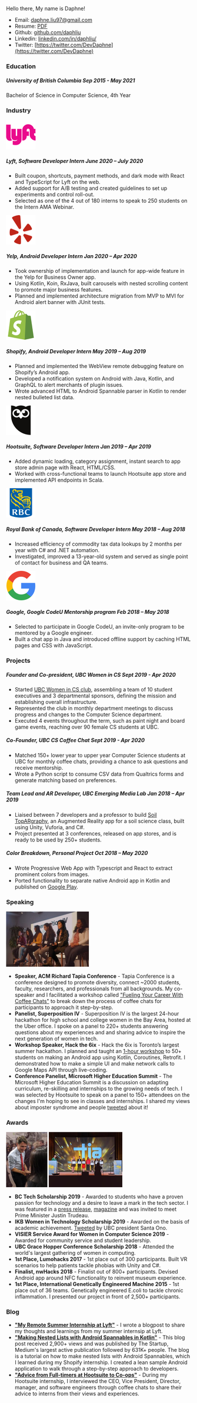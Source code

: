 Hello there, My name is Daphne! 

- Email: [daphne.liu97@gmail.com](mailto:daphne.liu97@gmail.com)
- Resume: [PDF](resume.pdf)
- Github: [github.com/daphliu](https://github.com/daphliu)
- Linkedin: [linkedin.com/in/daphliu/](https://www.linkedin.com/in/daphliu/)
- Twitter: [https://twitter.com/DevDaphne](https://twitter.com/DevDaphne)

### Education

##### University of British Columbia _Sep 2015 - May 2021_
Bachelor of Science in Computer Science, 4th Year

### Industry

<div class="industry-item">
  <img class="industry-logo" src="assets/logos/lyft.svg" alt="" width="80" height="80">
  <div class="industry-info">
    <h5>Lyft, Software Developer Intern <em>June 2020 – July 2020</em></h5>
    <ul>
      <li>Built coupon, shortcuts, payment methods, and dark mode with React and TypeScript for Lyft on the web.</li>
      <li>Added support for A/B testing and created guidelines to set up experiments and control roll-out.</li>
      <li>Selected as one of the 4 out of 180 interns to speak to 250 students on the Intern AMA Webinar.</li>
    </ul>
  </div>
</div>

<div class="industry-item">
  <img class="industry-logo" src="assets/logos/yelp.svg" alt="" width="80" height="80">
  <div class="industry-info">
    <h5>Yelp, Android Developer Intern <em>Jan 2020 – Apr 2020</em></h5>
    <ul>
      <li>Took ownership of implementation and launch for app-wide feature in the Yelp for Business Owner app.</li>
      <li>Using Kotlin, Koin, RxJava, built carousels with nested scrolling content to promote major business features.</li>
      <li>Planned and implemented architecture migration from MVP to MVI for Android alert banner with JUnit tests.</li>
    </ul>
  </div>
</div>

<div class="industry-item">
  <img class="industry-logo" src="assets/logos/shopify.svg" alt="" width="80" height="80">
  <div class="industry-info">
    <h5>Shopify, Android Developer Intern <em>May 2019 – Aug 2019</em></h5>
    <ul>
      <li>Planned and implemented the WebView remote debugging feature on Shopify’s Android app.</li>
      <li>Developed a notification system on Android with Java, Kotlin, and GraphQL to alert merchants of plugin issues.</li>
      <li>Wrote advanced HTML to Android Spannable parser in Kotlin to render nested bulleted list data.</li>
    </ul>
  </div>
</div>

<div class="industry-item">
  <img class="industry-logo" src="assets/logos/hootsuite.svg" alt="" width="80" height="80">
  <div class="industry-info">
    <h5>Hootsuite, Software Developer Intern <em>Jan 2019 – Apr 2019</em></h5>
    <ul>
      <li>Added dynamic loading, category assignment, instant search to app store admin page with React, HTML/CSS.</li>
      <li>Worked with cross-functional teams to launch Hootsuite app store and implemented API endpoints in Scala.</li>
    </ul>
  </div>
</div>

<div class="industry-item">
  <img class="industry-logo" src="assets/logos/rbc.svg" alt="" width="80" height="80">
  <div class="industry-info">
    <h5>Royal Bank of Canada, Software Developer Intern <em>May 2018 – Aug 2018</em></h5>
    <ul>
      <li>Increased efficiency of commodity tax data lookups by 2 months per year with C# and .NET automation.</li>
      <li>Investigated, improved a 13-year-old system and served as single point of contact for business and QA teams.</li>
    </ul>
  </div>
</div>

<div class="industry-item">
  <img class="industry-logo" src="assets/logos/google.svg" alt="" width="80" height="80">
  <div class="industry-info">
    <h5>Google, Google CodeU Mentorship program <em>Feb 2018 – May 2018</em></h5>
    <ul>
      <li>Selected to participate in Google CodeU, an invite-only program to be mentored by a Google engineer.</li>
      <li>Built a chat app in Java and introduced offline support by caching HTML pages and CSS with JavaScript.</li>
    </ul>
  </div>
</div>

### Projects

##### Founder and Co-president, UBC Women in CS _Sept 2019 - Apr 2020_

- Started [UBC Women in CS club](http://ubcwics.com/), assembling a team of 10 student executives and 3 departmental sponsors, defining the mission and establishing overall infrastructure.
- Represented the club in monthly department meetings to discuss progress and changes to the Computer Science department.
- Executed 4 events throughout the term, such as paint night and board game events, reaching over 90 female CS students at UBC.

##### Co-Founder, UBC CS Coffee Chat _Sept 2019 - Apr 2020_

- Matched 150+ lower year to upper year Computer Science students at UBC for monthly coffee chats, providing a chance to ask questions and receive mentorship.
- Wrote a Python script to consume CSV data from Qualtrics forms and generate matching based on preferences.

##### Team Lead and AR Developer, UBC Emerging Media Lab _Jan 2018 – Apr 2019_

- Liaised between 7 developers and a professor to build [Soil TopARgraphy](https://eml.ubc.ca/projects/soil-topargraphy/), an Augmented Reality app for a soil science class, built using Unity, Vuforia, and C#.
- Project presented at 3 conferences, released on app stores, and is ready to be used by 250+ students.

##### Color Breakdown, Personal Project _Oct 2018 – May 2020_

- Wrote Progressive Web App with Typescript and React to extract prominent colors from images.
- Ported functionality to separate native Android app in Kotlin and published on [Google Play](https://play.google.com/store/apps/details?id=com.tigerxdaphne.colorbreakdown&hl=en_CA).

### Speaking

<div class="float-images">
  <img src="assets/images/superposition.jpg" alt="Daphne speaking on panel at Superposition" width="225" height="150">
</div>

- **Speaker, ACM Richard Tapia Conference** - Tapia Conference is a conference designed to promote diversity, connect ~2000 students, faculty, researchers, and professionals from all backgrounds. My co-speaker and I facilitated a workshop called ["Fueling Your Career With Coffee Chats"](https://tapiaconference.cmd-it.org/attend/presentation/?id=ind_pan115&sess=sess192) to break down the process of coffee chats for participants to approach it step-by-step. 
- **Panelist, Superposition IV** - Superposition IV is the largest 24-hour hackathon for high school and college women in the Bay Area, hosted at the Uber office. I spoke on a panel to 220+ students answering questions about my experiences and and sharing advice to inspire the next generation of women in tech.
- **Workshop Speaker, Hack the 6ix** - Hack the 6ix is Toronto’s largest summer hackathon. I planned and taught an [1-hour workshop](https://docs.google.com/presentation/d/13ctfuE2er8tIpMJBbsziaO-C1yIYmb5Gcf_QJ8IdyBA/edit?usp=sharing) to 50+ students on making an Android app using Kotlin, Coroutines, Retrofit. I demonstrated how to make a simple UI and make network calls to Google Maps API through live-coding.
- **Conference Panelist, Microsoft Higher Education Summit** - The Microsoft Higher Education Summit is a discussion on adapting curriculum, re-skilling and internships to the growing needs of tech. I was selected by Hootsuite to speak on a panel to 150+ attendees on the changes I'm hoping to see in classes and internships. I shared my views about imposter syndrome and people [tweeted](https://twitter.com/Kristin__Wilkes/status/1105197977830809600) about it!

### Awards

<div class="float-images">
  <img src="assets/images/trudeau.jpg" alt="Daphne meeting Prime Minister Justin Trudeau" width="112" height="150">
  <img src="assets/images/tia.jpg" alt="Daphne on stage receiving TIA award" width="200" height="150">
</div>

- **BC Tech Scholarship 2019** - Awarded to students who have a proven passion for technology and a desire to leave a mark in the tech sector. I was featured in a [press release](https://www.newswire.ca/news-releases/technology-impact-awards-celebrate-new-levels-of-growth-competitiveness-808333802.html), [magazine](https://biv.com/magazine/bc-tech-2019) and was invited to meet Prime Minister Justin Trudeau.
- **IKB Women in Technology Scholarship 2019** - Awarded on the basis of academic achievement. [Tweeted](https://twitter.com/ubcprez/status/1202006272868069378) by UBC president Santa Ono.
- **VISIER Service Award for Women in Computer Science 2019** - Awarded for community service and student leadership.
- **UBC Grace Hopper Conference Scholarship 2018** - Attended the world's largest gathering of women in computing.
- **1st Place, Lumohacks 2017** - 1st place out of 300 participants. Built VR scenarios to help patients tackle phobias with Unity and C#.
- **Finalist, nwHacks 2018** - Finalist out of 800+ participants. Devised Android app around NFC functionality to reinvent museum experience. 
- **1st Place, International Genetically Engineered Machine 2015** - 1st place out of 36 teams. Genetically engineered E.coli to tackle chronic inflammation. I presented our project in front of 2,500+ participants. 

### Blog
- [**"My Remote Summer Internship at Lyft"**](https://medium.com/swlh/my-remote-summer-internship-at-lyft-8aed1460b5a9) -  I wrote a blogpost to share my thoughts and learnings from my summer internsip at Lyft.
- [**"Making Nested Lists with Android Spannables in Kotlin"**](https://medium.com/swlh/making-nested-lists-with-android-spannables-in-kotlin-4ad00052912c) - This blog post received 2,900+ views and was published by The Startup, Medium's largest active publication followed by 631K+ people. The blog is a tutorial on how to make nested lists with Android Spannables, which I learned during my Shopify internship. I created a lean sample Android application to walk through a step-by-step approach to developers.
- [**"Advice from Full-timers at Hootsuite to Co-ops"**](https://medium.com/hootsuite-engineering/https-medium-com-daphne-liu97-advice-from-full-timers-at-hootsuite-to-co-ops-cb998702486a) - During my Hootsuite internship, I interviewed the CEO, Vice President, Director, manager, and software engineers through coffee chats to share their advice to interns from their views and experiences.
